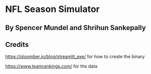 # NFL Season Simulator
## By Spencer Mundel and Shrihun Sankepally

## Credits
https://ploomber.io/blog/streamlit_exe/ for how to create the binary

https://www.teamrankings.com/ for the data

